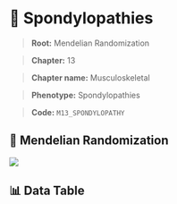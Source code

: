 # 🧪 Spondylopathies

> **Root:** Mendelian Randomization

> **Chapter:** 13  

> **Chapter name:** Musculoskeletal

> **Phenotype:** Spondylopathies  

> **Code:** `M13_SPONDYLOPATHY`

## 🧬 Mendelian Randomization  

<img src="/MR/Figures/Forward/M13_SPONDYLOPATHY.png"/>

## 📊 Data Table

<CsvTableMRF src="/public/MR/Data/Forward/M13_SPONDYLOPATHY.csv"/>
